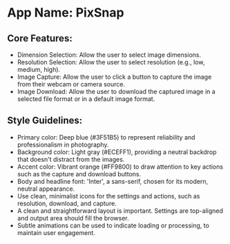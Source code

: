# **App Name**: PixSnap

## Core Features:

- Dimension Selection: Allow the user to select image dimensions.
- Resolution Selection: Allow the user to select resolution (e.g., low, medium, high).
- Image Capture: Allow the user to click a button to capture the image from their webcam or camera source.
- Image Download: Allow the user to download the captured image in a selected file format or in a default image format.

## Style Guidelines:

- Primary color: Deep blue (#3F51B5) to represent reliability and professionalism in photography.
- Background color: Light gray (#ECEFF1), providing a neutral backdrop that doesn't distract from the images.
- Accent color: Vibrant orange (#FF9800) to draw attention to key actions such as the capture and download buttons.
- Body and headline font: 'Inter', a sans-serif, chosen for its modern, neutral appearance.
- Use clean, minimalist icons for the settings and actions, such as resolution, download, and capture.
- A clean and straightforward layout is important. Settings are top-aligned and output area should fill the browser.
- Subtle animations can be used to indicate loading or processing, to maintain user engagement.